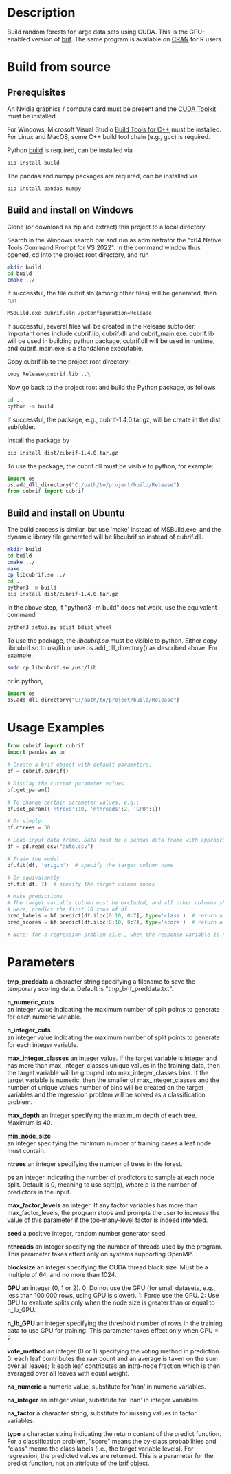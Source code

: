 # Description

Build random forests for large data sets using CUDA. 
This is the GPU-enabled version of [brif](URL 'https://pypi.org/project/brif/'). 
The same program is available on [CRAN](URL 'https://cran.r-project.org/web/packages/brif/index.html') for R users. 

# Build from source

## Prerequisites

An Nvidia graphics / compute card must be present and the [CUDA Toolkit](URL 'https://developer.nvidia.com/cuda-toolkit') must be installed. 

For Windows, Microsoft Visual Studio [Build Tools for C++](URL 'https://learn.microsoft.com/en-us/visualstudio/msbuild/msbuild?view=vs-2022') must be installed. For Linux and MacOS, some C++ build tool chain (e.g., gcc) is required.  

Python [build](URL 'https://pypa-build.readthedocs.io/en/stable/') is required, can be installed via

```bash
pip install build
```

The pandas and numpy packages are required, can be installed via

```bash
pip install pandas numpy
```

## Build and install on Windows

Clone (or download as zip and extract) this project to a local directory. 

Search in the Windows search bar and run as administrator the "x64 Native Tools Command Prompt for VS 2022". 
In the command window thus opened, cd into the project root directory, and run

```bash
mkdir build
cd build
cmake ../
```

If successful, the file cubrif.sln (among other files) will be generated, then run

```bash
MSBuild.exe cubrif.sln /p:Configuration=Release
```

If successful, several files will be created in the Release subfolder. Important ones include cubrif.lib, cubrif.dll and cubrif_main.exe. cubrif.lib will be used in building python package, cubrif.dll will be used in runtime, and cubrif_main.exe is a standalone executable.  

Copy cubrif.lib to the project root directory:

```bash
copy Release\cubrif.lib ..\
```

Now go back to the project root and build the Python package, as follows

```bash
cd ..
python -m build
```

If successful, the package, e.g., cubrif-1.4.0.tar.gz, will be create in the dist subfolder. 

Install the package by

```bash
pip install dist/cubrif-1.4.0.tar.gz
```

To use the package, the cubrif.dll must be visible to python, for example:

```python
import os
os.add_dll_directory("C:/path/to/project/build/Release")
from cubrif import cubrif
```

## Build and install on Ubuntu

The build process is similar, but use 'make' instead of MSBuild.exe, and the dynamic library file generated will be libcubrif.so instead of cubrif.dll.

```bash
mkdir build
cd build
cmake ../
make
cp libcubrif.so ../
cd ..
python3 -m build
pip install dist/cubrif-1.4.0.tar.gz
```

In the above step, if "python3 -m build" does not work, use the equivalent command 
```bash
python3 setup.py sdist bdist_wheel
```

To use the package, the *libcubrif.so* must be visible to python. Either copy libcubrif.so to usr/lib or use os.add_dll_directory() as described above. For example,

```bash
sudo cp libcubrif.so /usr/lib
```

or in python,

```python
import os
os.add_dll_directory("C:/path/to/project/build/Release")
```


# Usage Examples

```python
from cubrif import cubrif
import pandas as pd

# Create a brif object with default parameters.
bf = cubrif.cubrif()  

# Display the current parameter values. 
bf.get_param()  

# To change certain parameter values, e.g.:
bf.set_param({'ntrees':10, 'nthreads':2, 'GPU':1})  

# Or simply:
bf.ntrees = 50

# Load input data frame. Data must be a pandas data frame with appropriate headers.
df = pd.read_csv("auto.csv")

# Train the model
bf.fit(df, 'origin')  # specify the target column name

# Or equivalently
bf.fit(df, 7)  # specify the target column index

# Make predictions 
# The target variable column must be excluded, and all other columns should appear in the same order as in training
# Here, predict the first 10 rows of df
pred_labels = bf.predict(df.iloc[0:10, 0:7], type='class')  # return a list containing the predicted class labels
pred_scores = bf.predict(df.iloc[0:10, 0:7], type='score')  # return a data frame containing predicted probabilities by class

# Note: for a regression problem (i.e., when the response variable is numeric type), the predict function will always return a list containing the predicted values

```

# Parameters
**tmp_preddata**
a character string specifying a filename to save the temporary scoring data. Default is "tmp_brif_preddata.txt".

**n_numeric_cuts**	
an integer value indicating the maximum number of split points to generate for each numeric variable.

**n_integer_cuts**	
an integer value indicating the maximum number of split points to generate for each integer variable.

**max_integer_classes**
an integer value. If the target variable is integer and has more than max_integer_classes unique values in the training data, then the target variable will be grouped into max_integer_classes bins. If the target variable is numeric, then the smaller of max_integer_classes and the number of unique values number of bins will be created on the target variables and the regression problem will be solved as a classification problem.

**max_depth**
an integer specifying the maximum depth of each tree. Maximum is 40.

**min_node_size**	
an integer specifying the minimum number of training cases a leaf node must contain.

**ntrees**
an integer specifying the number of trees in the forest.

**ps**
an integer indicating the number of predictors to sample at each node split. Default is 0, meaning to use sqrt(p), where p is the number of predictors in the input.

**max_factor_levels**
an integer. If any factor variables has more than max_factor_levels, the program stops and prompts the user to increase the value of this parameter if the too-many-level factor is indeed intended.

**seed**
a positive integer, random number generator seed.

**nthreads**
an integer specifying the number of threads used by the program. This parameter takes effect only on systems supporting OpenMP.

**blocksize**
an integer specifying the CUDA thread block size. Must be a multiple of 64, and no more than 1024. 

**GPU**
an integer (0, 1 or 2). 0: Do not use the GPU (for small datasets, e.g., less than 100,000 rows, using GPU is slower). 1: Force use the GPU. 2: Use GPU to evaluate splits only when the node size is greater than or equal to n_lb_GPU. 

**n_lb_GPU**
an integer specifying the threshold number of rows in the training data to use GPU for training. This parameter takes effect only when GPU = 2. 

**vote_method**
an integer (0 or 1) specifying the voting method in prediction. 0: each leaf contributes the raw count and an average is taken on the sum over all leaves; 1: each leaf contributes an intra-node fraction which is then averaged over all leaves with equal weight.

**na_numeric**
a numeric value, substitute for 'nan' in numeric variables.

**na_integer**
an integer value, substitute for 'nan' in integer variables.

**na_factor**
a character string, substitute for missing values in factor variables. 

**type**
a character string indicating the return content of the predict function. For a classification problem, "score" means the by-class probabilities and "class" means the class labels (i.e., the target variable levels). For regression, the predicted values are returned. This is a parameter for the predict function, not an attribute of the brif object. 

